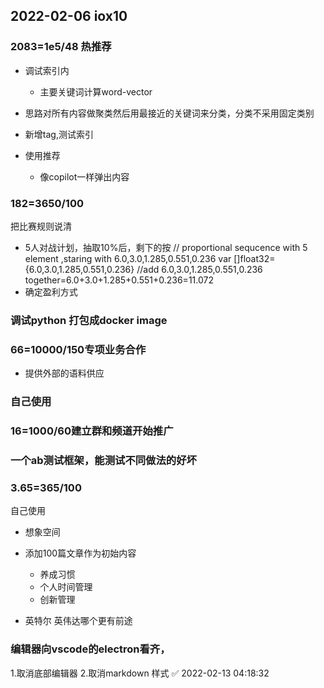 ## 2022-02-06 iox10

### 2083=1e5/48 热推荐

- 调试索引内

	- 主要关键词计算word-vector

- 思路对所有内容做聚类然后用最接近的关键词来分类，分类不采用固定类别
- 新增tag,测试索引
- 使用推荐

	- 像copilot一样弹出内容

### 182=3650/100
把比赛规则说清

- 5人对战计划，抽取10%后，剩下的按
	// proportional sequcence with 5 element ,staring with 6.0,3.0,1.285,0.551,0.236
	var []float32={6.0,3.0,1.285,0.551,0.236}
	//add 6.0,3.0,1.285,0.551,0.236 together=6.0+3.0+1.285+0.551+0.236=11.072
- 确定盈利方式

### 调试python 打包成docker image

### 66=10000/150专项业务合作

- 提供外部的语料供应

### 自己使用

### 16=1000/60建立群和频道开始推广

### 一个ab测试框架，能测试不同做法的好坏

### 3.65=365/100
自己使用

- 想象空间
- 添加100篇文章作为初始内容

	- 养成习惯
	- 个人时间管理
	- 创新管理

- 英特尔 英伟达哪个更有前途

### 编辑器向vscode的electron看齐，
1.取消底部编辑器
2.取消markdown 样式
✅ 2022-02-13 04:18:32

